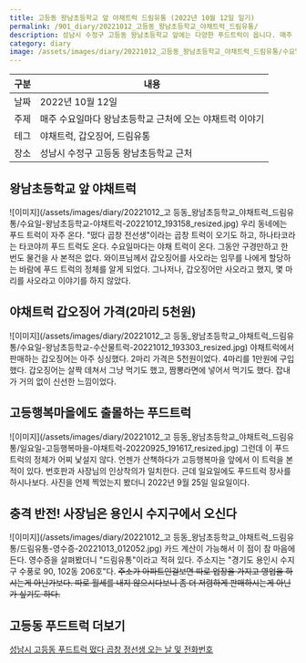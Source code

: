 ```yaml
---
title: 고등동 왕남초등학교 앞 야채트럭 드림유통 (2022년 10월 12일 일기)
permalink: /901_diary/20221012_고등동_왕남초등학교_야채트럭_드림유통/
description: 성남시 수정구 고등동 왕남초등학교 앞에는 다양한 푸드트럭이 옵니다. 매주 수요일마다 오는 야채트럭에서 갑오징어를 구입한 일상을 기록합니다. 
category: diary
image: /assets/images/diary/20221012_고등동_왕남초등학교_야채트럭_드림유통/수요일-왕남초등학교-야채트럭-20221012_193158_resized.jpg
---
```



|구분|내용|
|---|---|
|날짜|2022년 10월 12일|
|주제|매주 수요일마다 왕남초등학교 근처에 오는 야채트럭 이야기|
|테그|야채트럭, 갑오징어, 드림유통|
|장소|성남시 수정구 고등동 왕남초등학교 근처|


왕남초등학교 앞 야채트럭
---


![이미지](/assets/images/diary/20221012_고
등동_왕남초등학교_야채트럭_드림유통/수요일-왕남초등학교-야채트럭-20221012_193158_resized.jpg)
우리 동네에는 푸드 트럭이 자주 온다. "떴다 곱창 전선생"이라는 곱창 트럭이 오기도 하고, 하나타코라는 타코야끼 푸드 트럭도 온다. 수요일마다는 야채 트럭이 온다. 
그동안 구경만하고 한 번도 물건을 사 본적은 없다. 와이프님께서 갑오징어를 사오라는 임무를 나에게 할당하는 바람에 푸드 트럭의 정체를 알게 되었다. 
그나저나, 갑오징어만 사오라고 했지, 몇 마리를 사오라고 이야기를 하지 않았다. 


야채트럭 갑오징어 가격(2마리 5천원)
---
![이미지](/assets/images/diary/20221012_고
등동_왕남초등학교_야채트럭_드림유통/수요일-왕남초등학교-수산물트럭-20221012_193303_resized.jpg)
야채트럭에서 판매하는 갑오징어는 아주 싱싱했다. 2마리 가격은 5천원이었다. 4마리를 1만원에 구입했다. 
갑오징어는 살짝 데쳐서 그냥 먹기도 했고, 짬뽕라면에 넣어서 먹기도 했다. 
잡내가 거의 없이 신선한 느낌이었다. 


고등행복마을에도 출몰하는 푸드트럭
---
![이미지](/assets/images/diary/20221012_고
등동_왕남초등학교_야채트럭_드림유통/일요일-고등행복마을-야채트럭-20220925_191617_resized.jpg)
그런데 이 푸드트럭의 정체가 어찌 낯설지 않다. 언젠가 산책하다가 고등행복마을 앞에서 이 트럭을 본 적이 있다. 
번호판과 사장님의 인상착의가 일치한다. 근데 일요일에도 푸드트럭 장사를 하시나보다. 사진을 언제 찍었는지 봤더니 2022년 9월 25일 일요일이다. 


충격 반전! 사장님은 용인시 수지구에서 오신다
---
![이미지](/assets/images/diary/20221012_고
등동_왕남초등학교_야채트럭_드림유통/드림유통-영수증-20221013_012052.jpg)
카드 계산이 가능해서 이 점이 참 마음에 든다. 
영수증을 살펴봤더니 "드림유통"이라고 적혀 있다. 
주소지는 "경기도 용인시 수지구 수풍로 90, 102동 206호"다. 
~~주소가 아파트인걸보면 따로 업장을 가지고 영업을 하시는게 아닌가보다. 
따로 월세를 내지 않으시다보니 좀 더 저렴하게 판매하시는게 아닌가 싶기도 하다.~~


고등동 푸드트럭 더보기
---
[성남시 고등동 푸드트럭 떴다 곱창 정선생 오는 날 및 전화번호](https://worldclassproduct.tistory.com/entry/%EC%84%B1%EB%82%A8%EC%8B%9C-%EA%B3%A0%EB%93%B1%EB%8F%99-%ED%91%B8%EB%93%9C%ED%8A%B8%EB%9F%AD-%E3%80%8A%EB%96%B4%EB%8B%A4-%EA%B3%B1%EC%B0%BD-%EC%A0%95%EC%84%A0%EC%83%9D%E3%80%8B%EC%98%A4%EB%8A%94%EB%82%A0-%EB%B0%8F-%EC%A0%84%ED%99%94%EB%B2%88%ED%98%B8)



